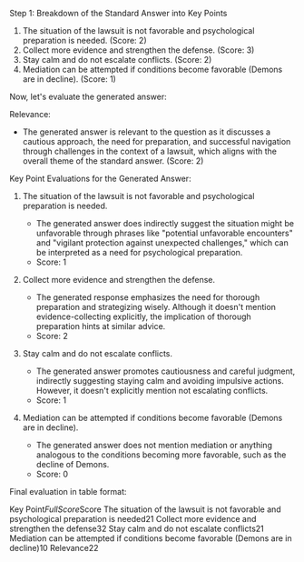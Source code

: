 Step 1: Breakdown of the Standard Answer into Key Points

1. The situation of the lawsuit is not favorable and psychological preparation is needed. (Score: 2)
2. Collect more evidence and strengthen the defense. (Score: 3)
3. Stay calm and do not escalate conflicts. (Score: 2)
4. Mediation can be attempted if conditions become favorable (Demons are in decline). (Score: 1)

Now, let's evaluate the generated answer:

Relevance:
- The generated answer is relevant to the question as it discusses a cautious approach, the need for preparation, and successful navigation through challenges in the context of a lawsuit, which aligns with the overall theme of the standard answer. (Score: 2)

Key Point Evaluations for the Generated Answer:

1. The situation of the lawsuit is not favorable and psychological preparation is needed.
   - The generated answer does indirectly suggest the situation might be unfavorable through phrases like "potential unfavorable encounters" and "vigilant protection against unexpected challenges," which can be interpreted as a need for psychological preparation.
   - Score: 1

2. Collect more evidence and strengthen the defense.
   - The generated response emphasizes the need for thorough preparation and strategizing wisely. Although it doesn't mention evidence-collecting explicitly, the implication of thorough preparation hints at similar advice.
   - Score: 2

3. Stay calm and do not escalate conflicts.
   - The generated answer promotes cautiousness and careful judgment, indirectly suggesting staying calm and avoiding impulsive actions. However, it doesn't explicitly mention not escalating conflicts.
   - Score: 1

4. Mediation can be attempted if conditions become favorable (Demons are in decline).
   - The generated answer does not mention mediation or anything analogous to the conditions becoming more favorable, such as the decline of Demons.
   - Score: 0

Final evaluation in table format:

<table>

Key Point$Full Score$Score
The situation of the lawsuit is not favorable and psychological preparation is needed$2$1
Collect more evidence and strengthen the defense$3$2
Stay calm and do not escalate conflicts$2$1
Mediation can be attempted if conditions become favorable (Demons are in decline)$1$0
Relevance$2$2

</table>
